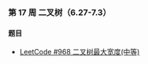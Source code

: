 ### 第 17 周 二叉树（6.27-7.3）

#### 题目

- [LeetCode #968 二叉树最大宽度(中等)](https://leetcode.cn/problems/maximum-width-of-binary-tree/)


